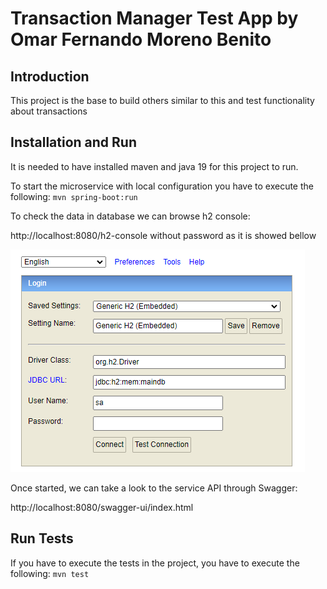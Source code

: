 # Transaction Manager Test App by Omar Fernando Moreno Benito
## Introduction
This project is the base to build others similar to this and test functionality about transactions
## Installation and Run
It is needed to have installed maven and java 19 for this project to run.

To start the microservice with local configuration you have to execute the following:
`mvn spring-boot:run`

To check the data in database we can browse h2 console:

http://localhost:8080/h2-console without password as it is showed bellow


![img.png](img.png)

Once started, we can take a look to the service API through Swagger:

http://localhost:8080/swagger-ui/index.html

## Run Tests
If you have to execute the tests in the project, you have to execute the following: 
`mvn test`